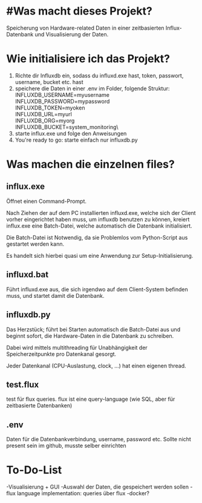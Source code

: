 # #Was macht dieses Projekt?

Speicherung von Hardware-related Daten in einer zeitbasierten Influx-Datenbank und Visualisierung der Daten.

# Wie initialisiere ich das Projekt?

1. Richte dir Influxdb ein, sodass du influxd.exe hast, token, passwort, username, bucket etc. hast
2. speichere die Daten in einer .env im Folder, folgende Struktur:\
INFLUXDB_USERNAME=myusername\
INFLUXDB_PASSWORD=mypassword\
INFLUXDB_TOKEN=myoken\
INFLUXDB_URL=myurl\
INFLUXDB_ORG=myorg\
INFLUXDB_BUCKET=system_monitoring\
3. starte influx.exe und folge den Anweisungen
4. You're ready to go: starte einfach nur influxdb.py

# Was machen die einzelnen files?

## influx.exe

Öffnet einen Command-Prompt.

Nach Ziehen der auf dem PC installierten influxd.exe,
welche sich der Client vorher eingerichtet haben muss,
um influxdb benutzen zu können,
kreiert influx.exe eine Batch-Datei,
welche automatisch die Datenbank initialisiert.

Die Batch-Datei ist Notwendig,
da sie Problemlos vom Python-Script aus gestartet werden kann.

Es handelt sich hierbei quasi um eine Anwendung zur Setup-Initialisierung.

## influxd.bat

Führt influxd.exe aus,
die sich irgendwo auf dem Client-System befinden muss,
und startet damit die Datenbank.

## influxdb.py

Das Herzstück;
führt bei Starten automatisch die Batch-Datei aus und beginnt sofort,
die Hardware-Daten in die Datenbank zu schreiben.

Dabei wird mittels multithreading für Unabhängigkeit der Speicherzeitpunkte pro Datenkanal gesorgt.

Jeder Datenkanal (CPU-Auslastung, clock, ...) hat einen eigenen thread.

## test.flux

test für flux queries.
flux ist eine query-language
(wie SQL, aber für zeitbasierte Datenbanken)

## .env

Daten für die Datenbankverbindung, username, password etc.
Sollte nicht present sein im github, musste selber einrichten

# To-Do-List

-Visualisierung \+ GUI
-Auswahl der Daten, die gespeichert werden sollen
-flux language implementation: queries über flux
-docker?